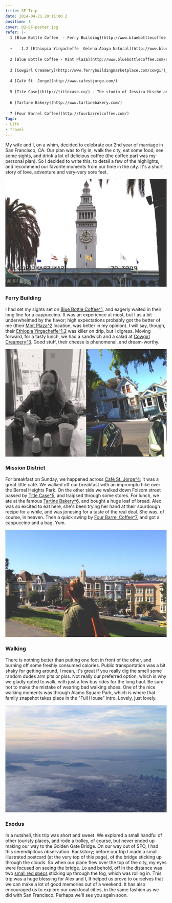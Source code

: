 ```yaml
---
title: SF Trip
date: 2014-04-21 20:11:00 Z
position: 1
cover: 02-SF-poster.jpg
refer: |-
  1 [Blue Bottle Coffee  - Ferry Building](http://www.bluebottlecoffee.com/cafes/ferry-building)

  →    1.2 [Ethiopia Yirgacheffe  Gelena Abaya Natural](http://www.bluebottlecoffee.com/products/ethiopia-yirgacheffe-gelena-abaya-natural)

  2 [Blue Bottle Coffee - Mint Plaza](http://www.bluebottlecoffee.com/cafes/mint-plaza)

  3 [Cowgirl Creamery](http://www.ferrybuildingmarketplace.com/cowgirl_creamery.php)

  4 [Café St. Jorge](http://www.cafestjorge.com/)

  5 [Tite Case](http://titlecase.co/) - The studio of Jessica Hische and Erik Marinovich

  6 [Tartine Bakery](http://www.tartinebakery.com/)

  7 [Four Barrel Coffee](http://fourbarrelcoffee.com/)
Tags:
- Life
- Travel
---
```


My wife and I, on a whim, decided to celebrate our 2nd year of marriage in San Francisco, CA. Our plan was to fly in, walk the city, eat some food, see some sights, and drink a lot of delicious coffee (the coffee part was my personal plan). So I decided to write this, to detail a few of the highlights, and recommend our favorite moments from our time in the city. It's a short story of love, adventure and very-very sore feet.

![sm](/journal/uploads/02-01-Ferry.jpg)

### Ferry Building

I had set my sights set on [Blue Bottle Coffee^1](#refer), and eagerly waited in their long line for a cappuccino. It was an experience at most, but I as a bit underwhelmed by the flavor; high expectations probably got the better of me (their [Mint Plaza^2](#refer) location, was better in my opinion). I will say, though, their [Ethiopia Yirgacheffe^1.2](#refer) was killer on drip, but I digress. Moving forward, for a tasty lunch, we had a sandwich and a salad at [Cowgirl Creamery^3](#refer). Good stuff, their cheese is phenomenal, and dream-worthy.

![sm](/journal/uploads/02-02-Mission.jpg)


### Mission District

For breakfast on Sunday, we happened across [Café St. Jorge^4](#refer); it was a great little café. We walked off our breakfast with an impromptu hike over the Bernal Heights Park. On the other side we walked down Folsom street passed by [Title Case^5](#refer), and traipsed through some stores. For lunch, we ate at the famous [Tartine Bakery^6](#refer), and bought a huge loaf of bread. Alex was so excited to eat here, she's been trying her hand at their sourdough recipe for a while, and was jonesing for a taste of the real deal. She was, of course, in heaven. Then a quick swing by [Four Barrel Coffee^7](#refer), and got a cappuccino and a bag. Yum.

![lg](/journal/uploads/02-03-Walking.jpg)

### Walking

There is nothing better than putting one foot in front of the other, and burning off some freshly consumed calories. Public transportation was a bit shaky for getting around, I mean, it's great if you really dig the smell some random dudes arm pits or piss. Not really our preferred option, which is why we gladly opted to walk, with just a few bus rides for the long haul. Be sure not to make the mistake of wearing bad walking shoes. One of the nice walking moments was through Alamo Square Park, which is where that family snapshot takes place in the "Full House" intro. Lovely, just lovely.

![sm](/journal/uploads/02-04-Exodus.jpg)

### Exodus

In a nutshell, this trip was short and sweet. We explored a small handful of other touristy places, and rode a trolley, of course, but never ended up making our way to the Golden Gate Bridge. On our way out of SFO, I had this serendipitous observation. Backstory; before our trip I made a small illustrated postcard (at the very top of this page), of the bridge sticking up through the clouds. So when our plane flew over the top of the city, my eyes were focused on seeing the bridge. Lo and behold, off in the distance was two [small red specs](https://www.dropbox.com/s/pfm75nlvhutbcnm/Screenshot%202014-04-21%2007.43.40.png) sticking up through the fog, which was rolling in. This trip was a huge blessing for Alex and I, It helped us prove to ourselves that we can make a lot of good memories out of a weekend. It has also encouraged us to explore our own local cities, in the same fashion as we did with San Francisco. Perhaps we'll see you again soon.
